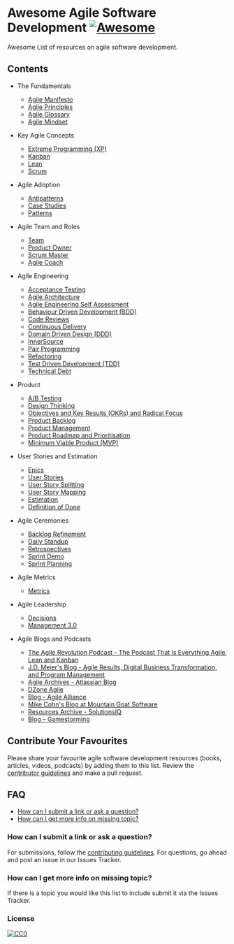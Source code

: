 # Awesome Agile Software Development [![Awesome](https://cdn.rawgit.com/sindresorhus/awesome/d7305f38d29fed78fa85652e3a63e154dd8e8829/media/badge.svg)](https://github.com/sindresorhus/awesome)

Awesome List of resources on agile software development.


## Contents
- The Fundamentals
    - [Agile Manifesto](http://agilemanifesto.org/)
    - [Agile Principles](https://www.agilealliance.org/agile101/12-principles-behind-the-agile-manifesto/)
    - [Agile Glossary](https://www.solutionsiq.com/agile-glossary/)
    - [Agile Mindset](https://www.cio.com.au/article/609763/more-agile-need-mindsets-change/)

- Key Agile Concepts
    - [Extreme Programming (XP)](Extreme-Programming-XP.md)
    - [Kanban](Kanban.md)
    - [Lean](Lean.md)
    - [Scrum](Scrum.md)
    
- Agile Adoption
    - [Antipatterns](Antipatterns.md)
    - [Case Studies](Case-Studies.md)
    - [Patterns](Agile-Adoption-Patterns.md)

- Agile Team and Roles
    - [Team](Team.md)
    - [Product Owner](Product-Owner.md)
    - [Scrum Master](Scrum-Master.md)
    - [Agile Coach](Agile-Coach.md)

- Agile Engineering
    - [Acceptance Testing](Acceptance-Testing.md)
    - [Agile Architecture](https://www.youtube.com/watch?v=VjKYO6DP3fo&t=12s)
    - [Agile Engineering Self Assessment](http://wall-skills.com/2016/agile-engineering-self-assessment/)
    - [Behaviour Driven Development (BDD)](Behaviour-Driven-Development-BDD.md)
    - [Code Reviews](Code-Review.md)
    - [Continuous Delivery](Continuous-Delivery.md)
    - [Domain Driven Design (DDD)](Domain-Driven-Design-DDD.md)
    - [InnerSource](InnerSource.md)
    - [Pair Programming](Pair-Programming.md)
    - [Refactoring](Refactoring.md)
    - [Test Driven Development (TDD)](Test-Driven-Development-TDD.md)
    - [Technical Debt](Technical-Debt.md)

- Product
    - [A/B Testing](A-B-Testing.md)
    - [Design Thinking](Design-Thinking.md)
    - [Objectives and Key Results (OKRs) and Radical Focus](Objectives-and-Key-Results-OKRs.md)
    - [Product Backlog](Product-Backlog.md)
    - [Product Management](Product-Management.md)
    - [Product Roadmap and Prioritisation](Product-Roadmap-and-Prioritisation.md)    
    - [Minimum Viable Product (MVP)](Minimum-Viable-Product-MVP.md)

- User Stories and Estimation
    - [Epics](Epic.md)
    - [User Stories](User-Stories.md)
    - [User Story Splitting](Story-Splitting.md)
    - [User Story Mapping](Story-Mapping.md)
    - [Estimation](Estimation.md)
    - [Definition of Done](Definition-of-Done.md)

- Agile Ceremonies
    - [Backlog Refinement](Backlog-Refinement.md)
    - [Daily Standup](Daily-Standup-Meeting.md)
    - [Retrospectives](Retrospectives.md)
    - [Sprint Demo](Sprint-Demo.md)
    - [Sprint Planning](Sprint-Planning.md)
    
- Agile Metrics
    - [Metrics](Metrics.md)

- Agile Leadership
    - [Decisions](Decisions.md)
    - [Management 3.0](Management-3.0.md)

- Agile Blogs and Podcasts
    - [The Agile Revolution Podcast - The Podcast That Is Everything Agile, Lean and Kanban](https://theagilerevolution.com/)
    - [J.D. Meier's Blog - Agile Results, Digital Business Transformation, and Program Management](https://blogs.msdn.microsoft.com/jmeier/)
    - [Agile Archives - Atlassian Blog](https://www.atlassian.com/blog/agile)
    - [DZone Agile](https://dzone.com/agile-methodology-training-tools-news)
    - [Blog - Agile Alliance](https://www.agilealliance.org/community/blog/)
    - [Mike Cohn's Blog at Mountain Goat Software](https://www.mountaingoatsoftware.com/blog)
    - [Resources Archive - SolutionsIQ](https://www.solutionsiq.com/resource/)
    - [Blog – Gamestorming](http://gamestorming.com/blog/)


## Contribute Your Favourites
Please share your favourite agile software development resources (books, articles, videos, podcasts) by adding them to this list. Review the [contributor guidelines](CONTRIBUTING.md) and make a pull request.

## FAQ
- [How can I submit a link or ask a question?](#how-can-i-submit-a-link-or-ask-a-question)
- [How can I get more info on missing topic?](#how-can-i-get-more-info-on-missing-topic)

### How can I submit a link or ask a question?
For submissions, follow the [contributing guidelines](CONTRIBUTING.md). For questions, go ahead and post an issue in our Issues Tracker.

### How can I get more info on missing topic?
If there is a topic you would like this list to include submit it via the Issues Tracker.


### License

[![CC0](http://mirrors.creativecommons.org/presskit/buttons/88x31/svg/cc-zero.svg)](https://creativecommons.org/publicdomain/zero/1.0/)
